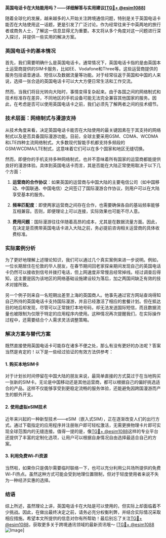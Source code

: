 **英国电话卡在大陆能用吗？——详细解答与实用建议[[TG💪+ @esim1088](https://t.me/s/esim1088)]**

随着全球化的发展，越来越多的人开始关注跨境通信问题，特别是关于英国电话卡能否在大陆使用这一话题，更是引发了广泛讨论。作为经常往来于中英两地的旅行者或商务人士，了解这一信息显得尤为重要。本文将从多个角度对这一问题进行深入探讨，并提供一些实用的解决方案。

### 英国电话卡的基本情况

首先，我们需要明确什么是英国电话卡。通常情况下，英国电话卡指的是由英国本土运营商提供的SIM卡服务，比如EE、Vodafone和Three等。这些运营商提供的服务包括语音通话、短信以及数据流量等功能。对于经常往返于英国和中国的人来说，选择一张合适的英国电话卡可以大大方便日常生活和工作交流。

然而，当我们将目光转向大陆时，事情变得复杂起来。由于各国之间的网络制式和技术标准存在差异，不同地区的手机设备可能无法完全兼容其他国家的服务。因此，在考虑是否可以使用英国电话卡之前，我们必须先了解两者之间的技术细节。

### 技术层面：网络制式与漫游支持

从技术角度来看，决定英国电话卡能否在大陆使用的最关键因素在于其支持的网络制式以及是否具备国际漫游功能。目前，全球主要采用GSM、CDMA、WCDMA和LTE四种主流网络制式。大多数现代智能手机都支持多频段的GSM/WCDMA/LTE制式，这意味着它们可以在多个国家和地区无缝切换。

然而，即便你的手机支持多种网络制式，也并不意味着所有国家的运营商都能提供良好的漫游体验。具体到英国电话卡而言，其是否能在大陆正常使用取决于以下几个方面：

1. **运营商的合作协议**：如果英国的运营商与中国大陆的主要电信公司（如中国移动、中国联通、中国电信）之间签订了国际漫游合作协议，则用户可以在大陆享受基本的服务。
   
2. **频率匹配度**：即使两家运营商之间存在合作，也需要确保各自的基站频率能够互相兼容。否则，即便理论上可以连接，实际效果也可能不尽人意。

3. **费用问题**：国际漫游往往伴随着高昂的成本，尤其是在数据流量方面。因此，在决定是否携带英国电话卡进入大陆之前，务必提前咨询相关运营商的具体收费标准。

### 实际案例分析

为了更好地理解上述理论知识，我们可以通过几个真实案例来进一步说明。例如，一位长期居住在伦敦的华人朋友，在春节期间回老家探亲期间发现自己的英国电话卡仍然可以接收到信号并拨打电话，但上网速度非常慢且经常掉线。经过调查后得知，这主要是因为该地区的网络基础设施建设较为落后，加之两国间缺乏有效的技术对接所致。

另一个例子则来自一名短期出差至上海的英国商人。他事先通过官方网站查询得知自己所持的英国电话卡支持国际漫游，并且已经激活了相应的套餐计划。但在抵达目的地后却发现，尽管可以正常拨打本地号码，却无法发送国际短信，而且数据流量也被限制为仅限于特定的应用程序内使用。这种情况再次提醒我们，在实际操作过程中，还需要结合个人需求灵活调整策略。

### 解决方案与替代方案

既然直接使用英国电话卡可能存在诸多不便之处，那么有没有更好的办法呢？答案当然是肯定的！以下是一些经过验证的有效方法供参考：

#### 1. 购买本地SIM卡
对于计划长时间停留在中国大陆的朋友来说，最简单直接的方式莫过于在当地购买一张新的SIM卡。无论是中国移动还是其他运营商，都可以根据自己的偏好挑选适合的产品。这样不仅能够享受到更稳定流畅的服务体验，还能避免因跨国漫游而产生的额外开支。

#### 2. 使用虚拟eSIM技术
近年来兴起的一种新型技术——eSIM（嵌入式SIM），正在逐渐改变人们的出行方式。通过下载指定的应用程序并注册账户即可轻松激活，无需更换物理卡片即可实现全球范围内的无缝连接。值得一提的是，像[TG💪+ @esim1088](https://t.me/s/esim1088)这样的专业平台还提供了丰富的定制化选项，让用户可以根据自身情况自由选择最适合自己的方案。

#### 3. 利用免费Wi-Fi资源
当然啦，如果你只是偶尔需要临时联络一下，也可以充分利用公共场所提供的免费Wi-Fi热点。虽然这种方式可能会受到地理位置限制，但对于轻度使用者来说不失为一种经济实惠的选择。

### 结语

综上所述，虽然理论上讲，英国电话卡在大陆是可以使用的，但实际上却面临着不少挑战。因此，在做出最终决定之前，请务必充分权衡利弊，并结合实际情况采取相应措施。希望本文所提供的信息对你有所帮助！最后别忘了关注[TG💪+ @esim1088](https://t.me/s/esim1088)，获取更多关于跨境通讯领域的最新资讯哦～ [[TG💪+ @esim1088](https://t.me/s/esim1088) ![Image](https://i.postimg.cc/4NQfJmqS/Snipaste-2025-05-13-00-14-12.png)]